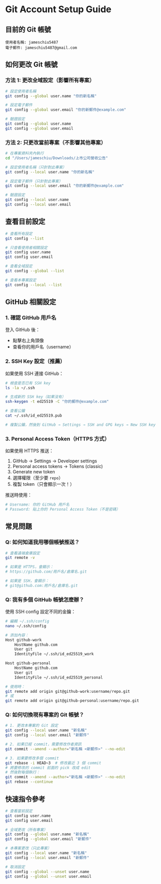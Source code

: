 # Git Account Setup Guide

## 目前的 Git 帳號

```
使用者名稱: jameschiu5487
電子郵件: jameschiu5487@gmail.com
```

## 如何更改 Git 帳號

### 方法 1: 更改全域設定（影響所有專案）

```bash
# 設定使用者名稱
git config --global user.name "你的新名稱"

# 設定電子郵件
git config --global user.email "你的新郵件@example.com"

# 驗證設定
git config --global user.name
git config --global user.email
```

### 方法 2: 只更改當前專案（不影響其他專案）

```bash
# 在專案資料夾內執行
cd "/Users/jameschiu/Downloads/上市公司營收公告"

# 設定使用者名稱（只針對此專案）
git config --local user.name "你的新名稱"

# 設定電子郵件（只針對此專案）
git config --local user.email "你的新郵件@example.com"

# 驗證設定
git config --local user.name
git config --local user.email
```

## 查看目前設定

```bash
# 查看所有設定
git config --list

# 只查看使用者相關設定
git config user.name
git config user.email

# 查看全域設定
git config --global --list

# 查看本專案設定
git config --local --list
```

## GitHub 相關設定

### 1. 確認 GitHub 用戶名

登入 GitHub 後：

-   點擊右上角頭像
-   查看你的用戶名（username）

### 2. SSH Key 設定（推薦）

如果使用 SSH 連接 GitHub：

```bash
# 檢查是否已有 SSH key
ls -la ~/.ssh

# 生成新的 SSH key（如果沒有）
ssh-keygen -t ed25519 -C "你的郵件@example.com"

# 查看公鑰
cat ~/.ssh/id_ed25519.pub

# 複製公鑰，然後到 GitHub → Settings → SSH and GPG keys → New SSH key
```

### 3. Personal Access Token（HTTPS 方式）

如果使用 HTTPS 推送：

1. GitHub → Settings → Developer settings
2. Personal access tokens → Tokens (classic)
3. Generate new token
4. 選擇權限（至少要 `repo`）
5. 複製 token（只會顯示一次！）

推送時使用：

```bash
# Username: 你的 GitHub 用戶名
# Password: 貼上你的 Personal Access Token（不是密碼）
```

## 常見問題

### Q: 如何知道我用哪個帳號推送？

```bash
# 查看遠端倉庫設定
git remote -v

# 如果是 HTTPS，會顯示：
# https://github.com/用戶名/倉庫名.git

# 如果是 SSH，會顯示：
# git@github.com:用戶名/倉庫名.git
```

### Q: 我有多個 GitHub 帳號怎麼辦？

使用 SSH config 設定不同的金鑰：

```bash
# 編輯 ~/.ssh/config
nano ~/.ssh/config

# 添加內容：
Host github-work
    HostName github.com
    User git
    IdentityFile ~/.ssh/id_ed25519_work

Host github-personal
    HostName github.com
    User git
    IdentityFile ~/.ssh/id_ed25519_personal

# 使用時：
git remote add origin git@github-work:username/repo.git
# 或
git remote add origin git@github-personal:username/repo.git
```

### Q: 如何切換現有專案的 Git 帳號？

```bash
# 1. 更改本專案的 Git 設定
git config --local user.name "新名稱"
git config --local user.email "新郵件"

# 2. 如果已經 commit，需要修改作者資訊
git commit --amend --author="新名稱 <新郵件>" --no-edit

# 3. 如果要修改多個 commit
git rebase -i HEAD~3  # 修改最近 3 個 commit
# 將要修改的 commit 前面的 pick 改成 edit
# 然後對每個執行：
git commit --amend --author="新名稱 <新郵件>" --no-edit
git rebase --continue
```

## 快速指令參考

```bash
# 查看當前設定
git config user.name
git config user.email

# 全域更改（所有專案）
git config --global user.name "新名稱"
git config --global user.email "新郵件"

# 本專案更改（只此專案）
git config --local user.name "新名稱"
git config --local user.email "新郵件"

# 取消設定
git config --global --unset user.name
git config --global --unset user.email
```
